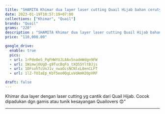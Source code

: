 ```yaml
---
title: "SHAMITA Khimar dua layer laser cutting Quail Hijab bahan ceruty"
date: 2023-01-19T10:57:19+07:00
collections: ["Khimar", "Quail"]
brands: "Quail"
grams: "220"
description : "SHAMITA Khimar dua layer laser cutting Quail Hijab bahan ceruty"
price: "110,000.00"

google_drive:
  enable: true
  pics:
  - url: 1rPde0eS_PqFHWYUJL8Av5nadmWdgn9FW
  - url: 1Wimwj6UgD-g9TucBqFo_tXQ55YltBJjs
  - url: 1DFsohTcUnJ1v_nwaOcsNCNlxL8enCLFT
  - url: 1lZ-TUIaEp_KbT5eo0QqLuVdAmH2OpVRF

draft: false
---
```


Khimar dua layer dengan laser cutting yg cantik dari Quail Hijab. Cocok dipadukan dgn gamis atau tunik kesayangan Quailovers 😍"

----------    
 
